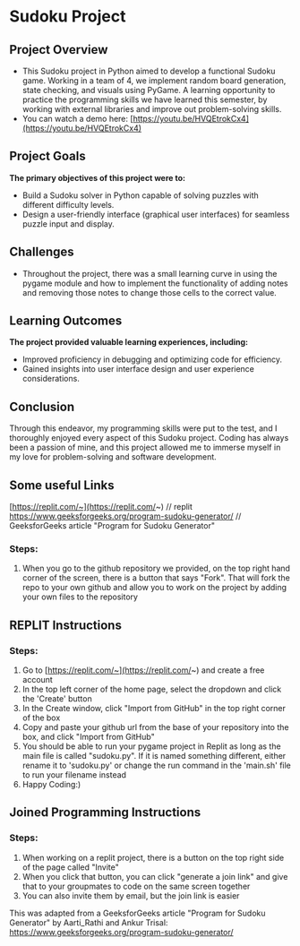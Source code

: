 # Sudoku Project

## Project Overview
- This Sudoku project in Python aimed to develop a functional Sudoku game. Working in a team of 4, we implement random board generation, state checking, and visuals using PyGame. A learning opportunity to practice the programming skills we have learned this semester, by working with external libraries and improve out problem-solving skills.
- You can watch a demo here: [https://youtu.be/HVQEtrokCx4](https://youtu.be/HVQEtrokCx4)

## Project Goals
**The primary objectives of this project were to:** <br>
- Build a Sudoku solver in Python capable of solving puzzles with different difficulty levels.
- Design a user-friendly interface (graphical user interfaces)  for seamless puzzle input and display.

## Challenges 
- Throughout the project, there was a small learning curve in using the pygame module and how to implement the functionality of adding notes and removing those notes to change those cells to the correct value.

## Learning Outcomes
**The project provided valuable learning experiences, including:** <br>
- Improved proficiency in debugging and optimizing code for efficiency.
- Gained insights into user interface design and user experience considerations.

## Conclusion
Through this endeavor, my programming skills were put to the test, and I thoroughly enjoyed every aspect of this Sudoku project. Coding has always been a passion of mine, and this project allowed me to immerse myself in my love for problem-solving and software development.

## Some useful Links
[https://replit.com/~](https://replit.com/~)  // replit <br>
https://www.geeksforgeeks.org/program-sudoku-generator/  // GeeksforGeeks article "Program for Sudoku Generator" <br>

### Steps:
1. When you go to the github repository we provided, on the top right hand corner of the screen, there is a button that says "Fork". That will fork the repo to your own github and allow you to work on the project by adding your own files to the repository

## REPLIT Instructions

### Steps:
1. Go to [https://replit.com/~](https://replit.com/~) and create a free account
2. In the top left corner of the home page, select the dropdown and click the 'Create' button
3. In the Create window, click "Import from GitHub" in the top right corner of the box
4. Copy and paste your github url from the base of your repository into the box, and click "Import from GitHub"
5. You should be able to run your pygame project in Replit as long as the main file is called "sudoku.py". If it is named something different, either rename it to 'sudoku.py' or change the run command in the 'main.sh' file to run your filename instead
6. Happy Coding:)

## Joined Programming Instructions

### Steps:
1. When working on a replit project, there is a button on the top right side of the page called "Invite"
2. When you click that button, you can click "generate a join link" and give that to your groupmates to code on the same screen together
3. You can also invite them by email, but the join link is easier

This was adapted from a GeeksforGeeks article "Program for Sudoku Generator" by Aarti_Rathi and Ankur Trisal: https://www.geeksforgeeks.org/program-sudoku-generator/
